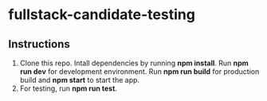 # fullstack-candidate-testing

## Instructions


1. Clone this repo. Intall dependencies by running **npm install**. Run **npm run dev** for development environment. Run **npm run build** for production build and **npm start** to start the app. 
2. For testing, run **npm run test**.


